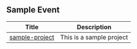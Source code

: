 ## Sample Event

| Title | Description |
|---------|-------------|
| [sample-project](sample-project) | This is a sample project |
